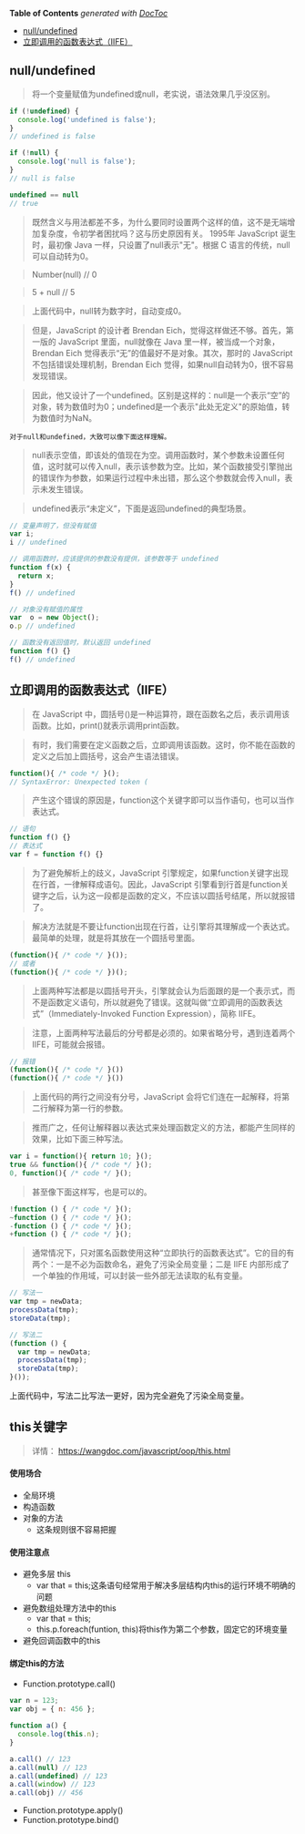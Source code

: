 <!-- START doctoc generated TOC please keep comment here to allow auto update -->
<!-- DON'T EDIT THIS SECTION, INSTEAD RE-RUN doctoc TO UPDATE -->
**Table of Contents**  *generated with [DocToc](https://github.com/thlorenz/doctoc)*

- [null/undefined](#nullundefined)
- [立即调用的函数表达式（IIFE）](#%E7%AB%8B%E5%8D%B3%E8%B0%83%E7%94%A8%E7%9A%84%E5%87%BD%E6%95%B0%E8%A1%A8%E8%BE%BE%E5%BC%8Fiife)

<!-- END doctoc generated TOC please keep comment here to allow auto update -->


## null/undefined
> 将一个变量赋值为undefined或null，老实说，语法效果几乎没区别。
~~~javascript
if (!undefined) {
  console.log('undefined is false');
}
// undefined is false

if (!null) {
  console.log('null is false');
}
// null is false

undefined == null
// true
~~~

> 既然含义与用法都差不多，为什么要同时设置两个这样的值，这不是无端增加复杂度，令初学者困扰吗？这与历史原因有关。
> 1995年 JavaScript 诞生时，最初像 Java 一样，只设置了null表示"无"。根据 C 语言的传统，null可以自动转为0。

> Number(null) // 0

> 5 + null // 5

> 上面代码中，null转为数字时，自动变成0。

>但是，JavaScript 的设计者 Brendan Eich，觉得这样做还不够。首先，第一版的 JavaScript 里面，null就像在 Java 里一样，被当成一个对象，Brendan Eich 觉得表示“无”的值最好不是对象。其次，那时的 JavaScript 不包括错误处理机制，Brendan Eich 觉得，如果null自动转为0，很不容易发现错误。

>因此，他又设计了一个undefined。区别是这样的：null是一个表示“空”的对象，转为数值时为0；undefined是一个表示"此处无定义"的原始值，转为数值时为NaN。


```对于null和undefined，大致可以像下面这样理解。```

> null表示空值，即该处的值现在为空。调用函数时，某个参数未设置任何值，这时就可以传入null，表示该参数为空。比如，某个函数接受引擎抛出的错误作为参数，如果运行过程中未出错，那么这个参数就会传入null，表示未发生错误。

> undefined表示“未定义”，下面是返回undefined的典型场景。

~~~javascript
// 变量声明了，但没有赋值
var i;
i // undefined

// 调用函数时，应该提供的参数没有提供，该参数等于 undefined
function f(x) {
  return x;
}
f() // undefined

// 对象没有赋值的属性
var  o = new Object();
o.p // undefined

// 函数没有返回值时，默认返回 undefined
function f() {}
f() // undefined
~~~


## 立即调用的函数表达式（IIFE）

> 在 JavaScript 中，圆括号()是一种运算符，跟在函数名之后，表示调用该函数。比如，print()就表示调用print函数。

> 有时，我们需要在定义函数之后，立即调用该函数。这时，你不能在函数的定义之后加上圆括号，这会产生语法错误。
~~~javascript
function(){ /* code */ }();
// SyntaxError: Unexpected token (
~~~

> 产生这个错误的原因是，function这个关键字即可以当作语句，也可以当作表达式。

~~~javascript
// 语句
function f() {}
// 表达式
var f = function f() {}
~~~

> 为了避免解析上的歧义，JavaScript 引擎规定，如果function关键字出现在行首，一律解释成语句。因此，JavaScript 引擎看到行首是function关键字之后，认为这一段都是函数的定义，不应该以圆括号结尾，所以就报错了。

> 解决方法就是不要让function出现在行首，让引擎将其理解成一个表达式。最简单的处理，就是将其放在一个圆括号里面。

~~~javascript
(function(){ /* code */ }());
// 或者
(function(){ /* code */ })();
~~~

> 上面两种写法都是以圆括号开头，引擎就会认为后面跟的是一个表示式，而不是函数定义语句，所以就避免了错误。这就叫做“立即调用的函数表达式”（Immediately-Invoked Function Expression），简称 IIFE。

> 注意，上面两种写法最后的分号都是必须的。如果省略分号，遇到连着两个 IIFE，可能就会报错。

~~~javascript
// 报错
(function(){ /* code */ }())
(function(){ /* code */ }())
~~~

> 上面代码的两行之间没有分号，JavaScript 会将它们连在一起解释，将第二行解释为第一行的参数。

> 推而广之，任何让解释器以表达式来处理函数定义的方法，都能产生同样的效果，比如下面三种写法。

~~~javascript
var i = function(){ return 10; }();
true && function(){ /* code */ }();
0, function(){ /* code */ }();
~~~
> 甚至像下面这样写，也是可以的。
~~~javascript
!function () { /* code */ }();
~function () { /* code */ }();
-function () { /* code */ }();
+function () { /* code */ }();
~~~

> 通常情况下，只对匿名函数使用这种“立即执行的函数表达式”。它的目的有两个：一是不必为函数命名，避免了污染全局变量；二是 IIFE 内部形成了一个单独的作用域，可以封装一些外部无法读取的私有变量。
~~~javascript
// 写法一
var tmp = newData;
processData(tmp);
storeData(tmp);

// 写法二
(function () {
  var tmp = newData;
  processData(tmp);
  storeData(tmp);
}());
~~~
上面代码中，写法二比写法一更好，因为完全避免了污染全局变量。

## this关键字
> 详情： https://wangdoc.com/javascript/oop/this.html
#### 使用场合
+ 全局环境
+ 构造函数
+ 对象的方法
  + 这条规则很不容易把握

#### 使用注意点
+ 避免多层 this
  + var that = this;这条语句经常用于解决多层结构内this的运行环境不明确的问题
+ 避免数组处理方法中的this
  + var that = this;
  + this.p.foreach(funtion, this)将this作为第二个参数，固定它的环境变量
+ 避免回调函数中的this

#### 绑定this的方法
+ Function.prototype.call()
~~~javascript
var n = 123;
var obj = { n: 456 };

function a() {
  console.log(this.n);
}

a.call() // 123
a.call(null) // 123
a.call(undefined) // 123
a.call(window) // 123
a.call(obj) // 456
~~~
+ Function.prototype.apply()
+ Function.prototype.bind()

